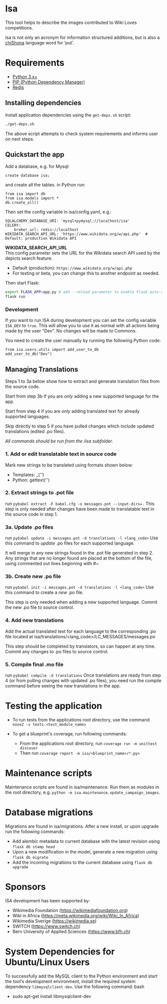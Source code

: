 ﻿# Isa

This tool helps to describe the images contributed to Wiki Loves competitions.

Isa is not only an acronym for information structured additions, but is also a [chiShona](https://sn.wikipedia.org/wiki/ChiShona) language word for ‘put’.

# Requirements

- [Python 3.x+](https://www.python.org/downloads/)
- [PIP (Python Dependency Manager)](https://pip.pypa.io/en/stable/installing/)
- [Redis](https://redis.io/)

## Installing dependencies

Install application dependencies using the `get-deps.sh` script:

```bash
./get-deps.sh
```

The above script attempts to check system requirements and informs user on next steps.

## Quickstart the app

Add a database, e.g. for Mysql:

```
create database isa;
```

and create all the tables. in Python run:

```
from isa import db
from isa.models import *
db.create_all()
```

Then set the config variable in isa/config.yaml, e.g.:

```
SQLALCHEMY_DATABASE_URI: 'mysql+pymysql://localhost/isa'
CELERY:
    broker_url: redis://localhost
WIKIDATA_SEARCH_API_URL: 'https://www.wikidata.org/w/api.php'  # Default: production Wikidata API
```

**WIKIDATA_SEARCH_API_URL**  
This config parameter sets the URL for the Wikidata search API used by the depicts search feature.

- Default (production): `https://www.wikidata.org/w/api.php`
- For testing or beta, you can change this to another endpoint as needed.

Then start Flask:

```bash
export FLASK_APP=app.py # add --reload parameter to enable Flask auto-compilation feature
flask run
```

### Development

If you want to run ISA during development you can set the config variable `ISA_DEV` to `true`. This will allow you to use it as normal with all actions being made by the user "Dev". No changes will be made to Commons.

You need to create the user manually by running the following Python code:

```
from isa.users.utils import add_user_to_db
add_user_to_db("Dev")
```

## Managing Translations

Steps 1 to 3a below show how to extract and generate translation files from the
source code.

Start from step 3b if you are _only_ adding a new supported language for the app.

Start from step 4 if you are _only_ adding translated text for already supported
languages.

Skip directly to step 5 if you have pulled changes which include updated
translations (edited .po files).

_All commands should be run from the /isa subfolder._

### 1. Add or edit translatable text in source code

Mark new strings to be translated using formats shown below:

- Templates: \_('<string>')
- Python: gettext('<string>')

### 2. Extract strings to .pot file

run `pybabel extract -F babel.cfg -o messages.pot --input-dirs=.`
This step is only needed after changes have been made to translatable text
in the source code in step 1.

### 3a. Update .po files

run `pybabel update -i messages.pot -d translations -l <lang_code>`
Use this command to _update_ .po files for each supported language.

It will merge in any new strings found in the .pot file generated in step 2.
Any strings that are no longer found are placed at the bottom of the file, using
commented out lines beginning with #~

### 3b. Create new .po file

run `pybabel init -i messages.pot -d translations -l <lang_code>`
Use this command to create a _new_ .po file.

This step is only needed when adding a new supported language.
Commit the new .po file to source control.

### 4. Add new translations

Add the actual translated text for each language to the corresponding .po file
located at isa/translations/<lang_code>/LC_MESSAGES/messages.po

This step should be completed by translators, so can happen at any time.
Commit any changes to .po files to source control.

### 5. Compile final .mo file

run `pybabel compile -d translations`
Once translations are ready from step 4 (or from pulling changes with
updated .po files), you need run the compile command before seeing the new
translations in the app.

# Testing the application

- To run tests from the applications root directory, use the command `nose2 -v tests.<test_module_name>`

- To get a blueprint's coverage, run following commands:

  - From the applications root directory, run `coverage run -m unittest discover`
  - Then run `coverage report -m isa/<blueprint_name>/*.py>`

# Maintenance scripts

Maintenance scripts are found in isa/maintenance. Run them as modules in the root directory, e.g. `python -m isa.maintenance.update_campaign_images`.

# Database migrations

Migrations are found in isa/migrations. After a new install, or upon upgrade run the following commands:

- Add alembic metadata to current database with the latest revision using `flask db stamp head`
- Upon a new modification in the model, generate a new migration using `flask db migrate`
- Add the incoming migrations to the current database using `flask db upgrade`

# Sponsors

ISA development has been supported by:

- Wikimedia Foundation (https://wikimediafoundation.org)
- Wiki in Africa (https://meta.wikimedia.org/wiki/Wiki_In_Africa)
- Wikimedia Sverige (https://wikimedia.se)
- SWITCH (https://www.switch.ch)
- Bern University of Applied Sciences (https://www.bfh.ch)

# System Dependencies for Ubuntu/Linux Users

To successfully add the MySQL client to the Python environment and start the tool's development environment, install the required system dependency `libmysqlclient-dev`.
Use the following command:
bash

- sudo apt-get install libmysqlclient-dev
